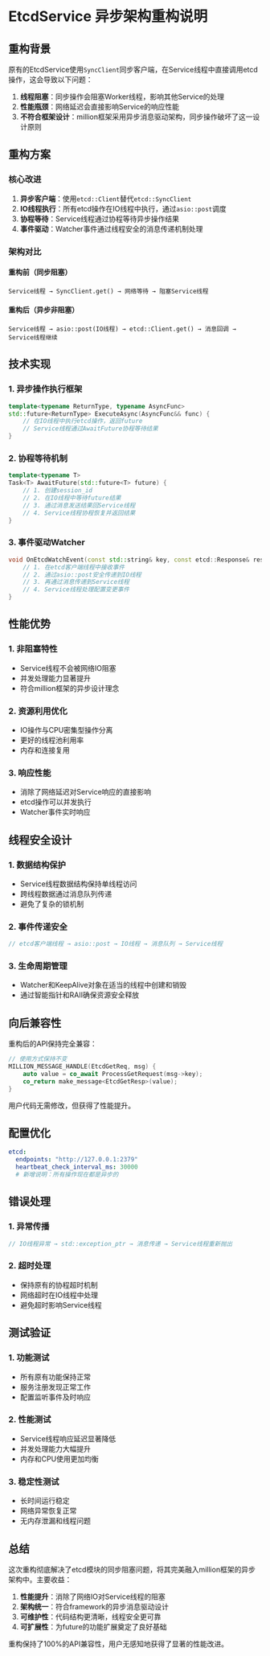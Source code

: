 # EtcdService 异步架构重构说明

## 重构背景

原有的EtcdService使用`SyncClient`同步客户端，在Service线程中直接调用etcd操作，这会导致以下问题：

1. **线程阻塞**：同步操作会阻塞Worker线程，影响其他Service的处理
2. **性能瓶颈**：网络延迟会直接影响Service的响应性能
3. **不符合框架设计**：million框架采用异步消息驱动架构，同步操作破坏了这一设计原则

## 重构方案

### 核心改进

1. **异步客户端**：使用`etcd::Client`替代`etcd::SyncClient`
2. **IO线程执行**：所有etcd操作在IO线程中执行，通过`asio::post`调度
3. **协程等待**：Service线程通过协程等待异步操作结果
4. **事件驱动**：Watcher事件通过线程安全的消息传递机制处理

### 架构对比

#### 重构前（同步阻塞）
```
Service线程 → SyncClient.get() → 网络等待 → 阻塞Service线程
```

#### 重构后（异步非阻塞）
```
Service线程 → asio::post(IO线程) → etcd::Client.get() → 消息回调 → Service线程继续
```

## 技术实现

### 1. 异步操作执行框架

```cpp
template<typename ReturnType, typename AsyncFunc>
std::future<ReturnType> ExecuteAsync(AsyncFunc&& func) {
    // 在IO线程中执行etcd操作，返回future
    // Service线程通过AwaitFuture协程等待结果
}
```

### 2. 协程等待机制

```cpp
template<typename T>
Task<T> AwaitFuture(std::future<T> future) {
    // 1. 创建session_id
    // 2. 在IO线程中等待future结果
    // 3. 通过消息发送结果回Service线程
    // 4. Service线程协程恢复并返回结果
}
```

### 3. 事件驱动Watcher

```cpp
void OnEtcdWatchEvent(const std::string& key, const etcd::Response& response) {
    // 1. 在etcd客户端线程中接收事件
    // 2. 通过asio::post安全传递到IO线程
    // 3. 再通过消息传递到Service线程
    // 4. Service线程处理配置变更事件
}
```

## 性能优势

### 1. 非阻塞特性
- Service线程不会被网络IO阻塞
- 并发处理能力显著提升
- 符合million框架的异步设计理念

### 2. 资源利用优化
- IO操作与CPU密集型操作分离
- 更好的线程池利用率
- 内存和连接复用

### 3. 响应性能
- 消除了网络延迟对Service响应的直接影响
- etcd操作可以并发执行
- Watcher事件实时响应

## 线程安全设计

### 1. 数据结构保护
- Service线程数据结构保持单线程访问
- 跨线程数据通过消息队列传递
- 避免了复杂的锁机制

### 2. 事件传递安全
```cpp
// etcd客户端线程 → asio::post → IO线程 → 消息队列 → Service线程
```

### 3. 生命周期管理
- Watcher和KeepAlive对象在适当的线程中创建和销毁
- 通过智能指针和RAII确保资源安全释放

## 向后兼容性

重构后的API保持完全兼容：

```cpp
// 使用方式保持不变
MILLION_MESSAGE_HANDLE(EtcdGetReq, msg) {
    auto value = co_await ProcessGetRequest(msg->key);
    co_return make_message<EtcdGetResp>(value);
}
```

用户代码无需修改，但获得了性能提升。

## 配置优化

```yaml
etcd:
  endpoints: "http://127.0.0.1:2379"
  heartbeat_check_interval_ms: 30000
  # 新增说明：所有操作现在都是异步的
```

## 错误处理

### 1. 异常传播
```cpp
// IO线程异常 → std::exception_ptr → 消息传递 → Service线程重新抛出
```

### 2. 超时处理
- 保持原有的协程超时机制
- 网络超时在IO线程中处理
- 避免超时影响Service线程

## 测试验证

### 1. 功能测试
- 所有原有功能保持正常
- 服务注册发现正常工作
- 配置监听事件及时响应

### 2. 性能测试
- Service线程响应延迟显著降低
- 并发处理能力大幅提升
- 内存和CPU使用更加均衡

### 3. 稳定性测试
- 长时间运行稳定
- 网络异常恢复正常
- 无内存泄漏和线程问题

## 总结

这次重构彻底解决了etcd模块的同步阻塞问题，将其完美融入million框架的异步架构中。主要收益：

1. **性能提升**：消除了网络IO对Service线程的阻塞
2. **架构统一**：符合framework的异步消息驱动设计
3. **可维护性**：代码结构更清晰，线程安全更可靠
4. **可扩展性**：为future的功能扩展奠定了良好基础

重构保持了100%的API兼容性，用户无感知地获得了显著的性能改进。 